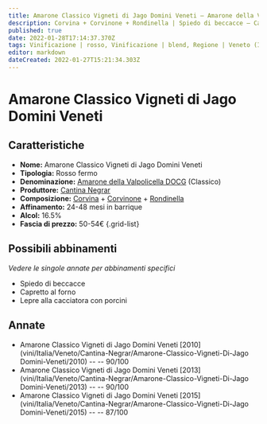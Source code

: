 ```yaml
---
title: Amarone Classico Vigneti di Jago Domini Veneti – Amarone della Valpolicella Classico Vigneti di Jago DOCG – Cantina Negrar – Veneto (IT) – 50-54€ – 3★-4★
description: Corvina + Corvinone + Rondinella | Spiedo di beccacce – Capretto al forno – Lepre alla cacciatora con porcini
published: true
date: 2022-01-28T17:14:37.370Z
tags: Vinificazione | rosso, Vinificazione | blend, Regione | Veneto (IT), Vinificazione | fermo, Valutazioni | 4 stelle, Prezzi | 50-54€, Vitigni | Corvina, Vitigni | Rondinella, Vitigni | Corvinone, Alimento | beccacce, Cottura | allo spiedo, Alimento | capretto, Cottura | al forno, Alimento | lepre, Aromatizzazione | alla cacciatora, Aromatizzazione | ai porcini
editor: markdown
dateCreated: 2022-01-27T15:21:34.303Z
---
```


# Amarone Classico Vigneti di Jago Domini Veneti

## Caratteristiche
- **Nome:** <span class="nome">Amarone Classico Vigneti di Jago Domini Veneti</span>
- **Tipologia:** Rosso fermo
- **Denominazione:** <span class="denominazione">[Amarone della Valpolicella DOCG](/denominazioni/Italia/Veneto/DOCG/Amarone-della-Valpolicella)</span>  (Classico) 
- **Produttore:** <span class="cantina">[Cantina Negrar](/produttori/Italia/Veneto/Cantina-Negrar)</span> 
- **Composizione:** [Corvina](/vitigni/Italia/bacca-nera/corvina) + [Corvinone](/vitigni/Italia/bacca-nera/corvinone) + [Rondinella](/vitigni/Italia/bacca-nera/rondinella)
- **Affinamento:** 24-48 mesi in barrique
- **Alcol:** 16.5%
- **Fascia di prezzo:** 50-54€
{.grid-list}

## Possibili abbinamenti
*Vedere le singole annate per abbinamenti specifici*

- Spiedo di beccacce 
- Capretto al forno
- Lepre alla cacciatora con porcini

## Annate
- Amarone Classico Vigneti di Jago Domini Veneti [2010](vini/Italia/Veneto/Cantina-Negrar/Amarone-Classico-Vigneti-Di-Jago Domini-Veneti/2010) -- <span class="star-4"></span> -- 90/100
- Amarone Classico Vigneti di Jago Domini Veneti [2013](vini/Italia/Veneto/Cantina-Negrar/Amarone-Classico-Vigneti-Di-Jago Domini-Veneti/2013) -- <span class="star-4"></span> -- 90/100
- Amarone Classico Vigneti di Jago Domini Veneti [2015](vini/Italia/Veneto/Cantina-Negrar/Amarone-Classico-Vigneti-Di-Jago Domini-Veneti/2015) -- <span class="star-3"></span> -- 87/100